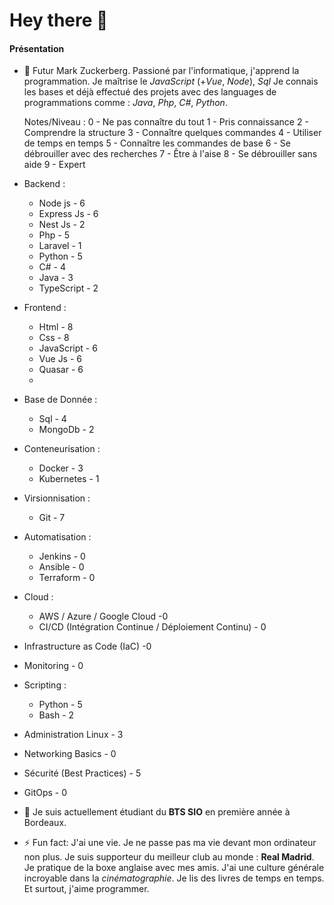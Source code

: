 # Hey there :wave:

#### Présentation

- 🌸 Futur Mark Zuckerberg. Passioné par l'informatique, j'apprend la programmation. Je maîtrise le *JavaScript* (+*Vue*, *Node*), *Sql*
     Je connais les bases et déjà effectué des projets avec des languages de programmations comme : *Java*, *Php*, *C#*, *Python*.

  Notes/Niveau :
0 - Ne pas connaître du tout
1 - Pris connaissance
2 - Comprendre la structure
3 - Connaître quelques commandes
4 - Utiliser de temps en temps
5 - Connaître les commandes de base
6 - Se débrouiller avec des recherches
7 - Être à l'aise
8 - Se débrouiller sans aide
9 - Expert

- Backend :
	- Node js			- 6
	- Express Js		- 6
	- Nest Js			- 2
	- Php			- 5
	- Laravel			- 1
	- Python			- 5
	- C#				- 4
	- Java			- 3
	- TypeScript		- 2
- Frontend :
	- Html			- 8
	- Css			- 8
	- JavaScript		- 6
	- Vue Js			- 6
	- Quasar			- 6
	- 
- Base de Donnée :
	- Sql			- 4
	- MongoDb			- 2
- Conteneurisation :
	- Docker			- 3
	- Kubernetes		- 1
- Virsionnisation :
	- Git			- 7

- Automatisation :
	- Jenkins			- 0
	- Ansible			- 0
	- Terraform		- 0

- Cloud :
	- AWS / Azure / Google Cloud		-0
	- CI/CD (Intégration Continue / Déploiement Continu)		- 0

- Infrastructure as Code (IaC)		-0

- Monitoring			- 0

- Scripting :
	- Python			- 5
	- Bash			- 2

- Administration Linux	- 3

- Networking Basics		- 0

- Sécurité (Best Practices)		- 5	

- GitOps				- 0

- 🌱 Je suis actuellement étudiant du **BTS SIO** en première année à Bordeaux.

- ⚡ Fun fact: J'ai une vie.
      Je ne passe pas ma vie devant mon ordinateur non plus. Je suis supporteur du meilleur club au monde : **Real Madrid**. Je pratique de la boxe anglaise avec mes amis. J'ai une culture générale incroyable dans la *cinématographie*. Je lis des livres de temps en temps. Et surtout, j'aime programmer.
